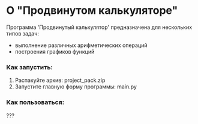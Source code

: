 # О "Продвинутом калькуляторе"

Программа 'Продвинутый калькулятор' предназначена для нескольких типов задач:
* выполнение различных арифметических операций
* построения графиков функций

### Как запустить:
1. Распакуйте архив: project_pack.zip
2. Запустите главную форму программы: main.py

### Как пользоваться:
???

